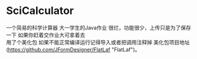 # SciCalculator
一个简易的科学计算器
大一学生的Java作业
很烂，功能很少，上传只是为了保存一下 如果你赶着交作业大可拿着去  
用了个美化包 如果不能正常编译运行记得导入或者把调用注释掉 美化包项目地址 (https://github.com/JFormDesigner/FlatLaf "FlatLaf")。
